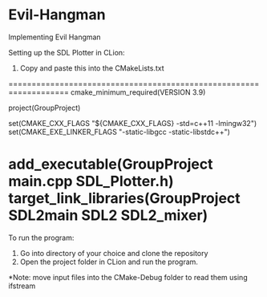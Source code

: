 # Evil-Hangman
Implementing Evil Hangman

Setting up the SDL Plotter in CLion:
1. Copy and paste this into the CMakeLists.txt

===================================================================
cmake_minimum_required(VERSION 3.9)

project(GroupProject)

set(CMAKE_CXX_FLAGS "${CMAKE_CXX_FLAGS} -std=c++11 -lmingw32")
set(CMAKE_EXE_LINKER_FLAGS "-static-libgcc -static-libstdc++")

add_executable(GroupProject main.cpp SDL_Plotter.h)
target_link_libraries(GroupProject SDL2main SDL2 SDL2_mixer)
===================================================================

To run the program:
1. Go into directory of your choice and clone the repository
2. Open the project folder in CLion and run the program.

*Note: move input files into the CMake-Debug folder to read them using ifstream
